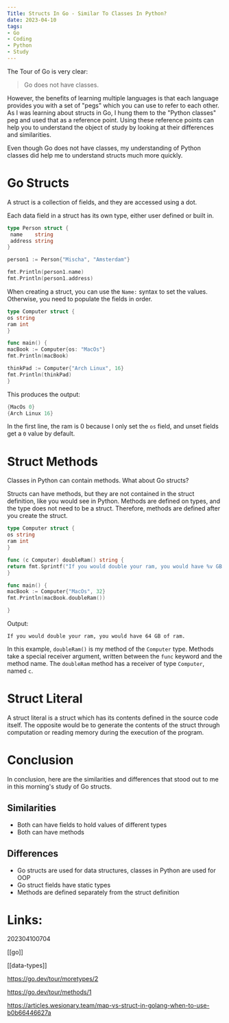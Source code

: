 ```yaml
---
Title: Structs In Go - Similar To Classes In Python?
date: 2023-04-10
tags:
- Go
- Coding
- Python
- Study
---
```


The Tour of Go is very clear: 

> Go does not have classes.

However, the benefits of learning multiple languages is that each language provides you with a set of "pegs" which you can use to refer to each other. As I was learning about structs in Go, I hung them to the "Python classes" peg and used that as a reference point. Using these reference points can help you to understand the object of study by looking at their differences and similarities.

Even though Go does not have classes, my understanding of Python classes did help me to understand structs much more quickly.

# Go Structs

A struct is a collection of fields, and they are accessed using a dot.

Each data field in a struct has its own type, either user defined or built in.

```go
type Person struct {
 name    string
 address string
}

person1 := Person{"Mischa", "Amsterdam"}

fmt.Println(person1.name)
fmt.Println(person1.address)
```

When creating a struct, you can use the `Name:` syntax to set the values. Otherwise, you need to populate the fields in order.

```go
type Computer struct {
os string
ram int
}

func main() {
macBook := Computer{os: "MacOs"}
fmt.Println(macBook)

thinkPad := Computer{"Arch Linux", 16}
fmt.Println(thinkPad)
}
```

This produces the output:

```go
{MacOs 0}
{Arch Linux 16}
```

In the first line, the ram is 0 because I only set the `os` field, and unset fields get a `0` value by default.

# Struct Methods

Classes in Python can contain methods. What about Go structs?

Structs can have methods, but they are not contained in the struct definition, like you would see in Python. Methods are defined on types, and the type does not need to be a struct. Therefore, methods are defined after you create the struct.

```go
type Computer struct {
os string
ram int
}

func (c Computer) doubleRam() string {
return fmt.Sprintf("If you would double your ram, you would have %v GB of ram.", c.ram  * 2)
}

func main() {
macBook := Computer{"MacOs", 32}
fmt.Println(macBook.doubleRam())

}
```

Output:

`If you would double your ram, you would have 64 GB of ram.`

In this example, `doubleRam()` is my method of the `Computer` type. Methods take a special receiver argument, written between the `func` keyword and the method name. The `doubleRam` method has a receiver of type `Computer`, named `c`.

# Struct Literal

A struct literal is a struct which has its contents defined in the source code itself. The opposite would be to generate the contents of the struct through computation or reading memory during the execution of the program.

# Conclusion

In conclusion, here are the similarities and differences that stood out to me in this morning's study of Go structs.

## Similarities

* Both can have fields to hold values of different types
* Both can have methods 

## Differences

* Go structs are used for data structures, classes in Python are used for OOP
* Go struct fields have static types
* Methods are defined separately from the struct definition


# Links:

202304100704

[[go]]

[[data-types]]

https://go.dev/tour/moretypes/2

https://go.dev/tour/methods/1

https://articles.wesionary.team/map-vs-struct-in-golang-when-to-use-b0b66446627a
